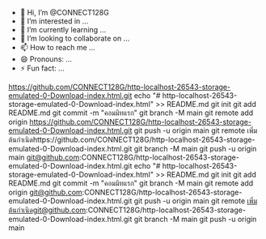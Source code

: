 - 👋 Hi, I’m @CONNECT128G
- 👀 I’m interested in ...
- 🌱 I’m currently learning ...
- 💞️ I’m looking to collaborate on ...
- 📫 How to reach me ...
- 😄 Pronouns: ...
- ⚡ Fun fact: ...

<!---
CONNECT128G/CONNECT128G is a ✨ special ✨ repository because its `README.md` (this file) appears on your GitHub profile.
You can click the Preview link to take a look at your changes.
--->
https://github.com/CONNECT128G/http-localhost-26543-storage-emulated-0-Download-index.html.git
echo "# http-localhost-26543-storage-emulated-0-Download-index.html" >> README.md 
git init 
git add README.md 
git commit -m "คอมมิทแรก" 
git branch -M main 
git remote add origin https://github.com/CONNECT128G/http-localhost-26543-storage-emulated-0-Download-index.html.git
git push -u origin main
git remote เพิ่มต้นกำเนิดhttps://github.com/CONNECT128G/http-localhost-26543-storage-emulated-0-Download-index.html.git
git branch -M main 
git push -u origin main
git@github.com:CONNECT128G/http-localhost-26543-storage-emulated-0-Download-index.html.git
echo "# http-localhost-26543-storage-emulated-0-Download-index.html" >> README.md 
git init 
git add README.md 
git commit -m "คอมมิทแรก" 
git branch -M main 
git remote add origin git@github.com:CONNECT128G/http-localhost-26543-storage-emulated-0-Download-index.html.git
git push -u origin main
git remote เพิ่มต้นกำเนิดgit@github.com:CONNECT128G/http-localhost-26543-storage-emulated-0-Download-index.html.git
git branch -M main 
git push -u origin main
